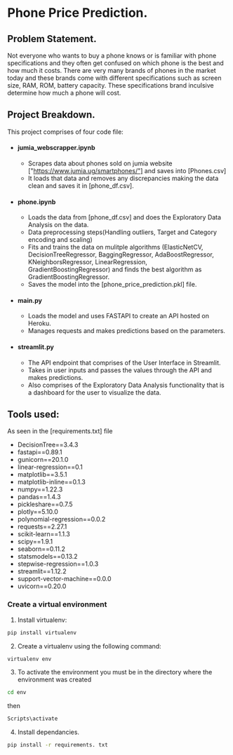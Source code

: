 # Phone Price Prediction.

## Problem Statement.
Not everyone who wants to buy a phone knows or is familiar with phone specifications and they often get confused on which phone is the best and how much it costs.
There are very many brands of phones in the market today and these brands come with different specifications such as screen size, RAM, ROM, battery capacity. These specifications brand inculsive determine how much a phone will cost.

## Project Breakdown.
This project comprises of four code file:

- #### jumia_webscrapper.ipynb 
    - Scrapes data about phones sold on jumia website ["https://www.jumia.ug/smartphones/"] and saves into [Phones.csv] 
    - It loads that data and removes any discrepancies making the data clean and saves it in [phone_df.csv].

- #### phone.ipynb 
    -  Loads the data from [phone_df.csv] and does the Exploratory Data Analysis on the data.
    -  Data preprocessing steps(Handling outliers, Target and Category encoding and scaling)
    - Fits and trains the data on mulitple algorithms (ElasticNetCV, DecisionTreeRegressor, BaggingRegressor, AdaBoostRegressor,                
       KNeighborsRegressor, LinearRegression, GradientBoostingRegressor) and finds the best algorithm as GradientBoostingRegressor.
    - Saves the model into the [phone_price_prediction.pkl] file.

- #### main.py 
    - Loads the model and uses FASTAPI to create an API hosted on Heroku. 
    - Manages requests and makes predictions based on the parameters.

- #### streamlit.py 
    - The API endpoint that comprises of the User Interface in Streamlit.
    - Takes in user inputs and passes the values through the API and makes predictions.
    - Also comprises of the Exploratory Data Analysis functionality that is a dashboard for the user to visualize the data.

## Tools used:
As seen in the [requirements.txt] file
-   DecisionTree==3.4.3
-   fastapi==0.89.1
-   gunicorn==20.1.0
-   linear-regression==0.1
-   matplotlib==3.5.1
-   matplotlib-inline==0.1.3
-   numpy==1.22.3
-   pandas==1.4.3
-   pickleshare==0.7.5
-   plotly==5.10.0
-   polynomial-regression==0.0.2
-   requests==2.27.1
-   scikit-learn==1.1.3
-   scipy==1.9.1
-   seaborn==0.11.2
-   statsmodels==0.13.2
-   stepwise-regression==1.0.3
-   streamlit==1.12.2
-   support-vector-machine==0.0.0
-   uvicorn==0.20.0

### Create a virtual environment
1. Install virtualenv:
```sh
pip install virtualenv
``` 
2. Create a virtualenv using the following command:
 ```sh
virtualenv env
```
3. To activate the environment you must be in the directory where the environment was created
 ```sh
cd env
```
then
 ```sh
Scripts\activate 
```
4. Install dependancies.
 ```sh
pip install -r requirements. txt
```